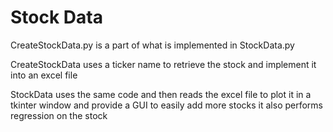 # Stock Data
CreateStockData.py is a part of what is implemented in StockData.py

CreateStockData uses a ticker name to retrieve the stock and implement it into an excel file

StockData uses the same code and then reads the excel file to plot it in a tkinter window and provide a GUI to easily add more stocks
it also performs regression on the stock
